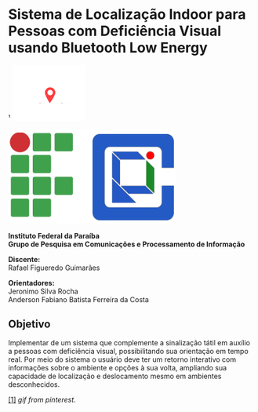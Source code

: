 # Sistema de Localização Indoor para Pessoas com Deficiência Visual usando Bluetooth Low Energy

 ¹ <img src="https://github.com/rafaelfigueredog/IndorLocationSystem/blob/master/img/map.gif" width="150"/> 

<img src="https://github.com/rafaelfigueredog/IndorLocationSystem/blob/master/img/logos.png" /> 

**Instituto Federal da Paraíba\
Grupo de Pesquisa em Comunicações e Processamento de Informação**

**Discente:**\
Rafael Figueredo Guimarães

**Orientadores:**\
Jeronimo Silva Rocha \
Anderson Fabiano Batista Ferreira da Costa 

## Objetivo 

Implementar de um sistema que complemente a sinalização tátil em auxílio a pessoas com deficiência visual, possibilitando sua orientação em tempo real. Por meio do sistema o usuário deve ter um retorno interativo com informações sobre o ambiente e opções à sua volta, ampliando sua capacidade de localização e deslocamento mesmo em ambientes desconhecidos.


[[1]](https://br.pinterest.com/pin/411164640965690554/?lp=true) _gif from pinterest._ 
